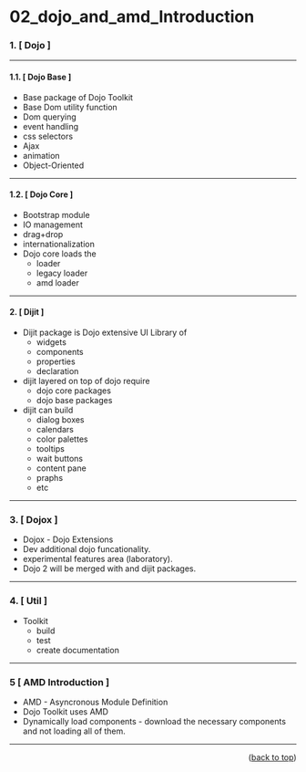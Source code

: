 
<a name="topage"></a>

# 02_dojo_and_amd_Introduction

### 1. [ Dojo ]

----

#### 1.1. [ Dojo Base ]
  * Base package of Dojo Toolkit
  * Base Dom utility function
  * Dom querying
  * event handling
  * css selectors
  * Ajax
  * animation
  * Object-Oriented

----

#### 1.2. [ Dojo Core ]
  * Bootstrap module
  * IO management
  * drag+drop
  * internationalization
  * Dojo core loads the
      * loader
      * legacy loader 
      * amd loader

----

#### 2. [ Dijit ]
  * Dijit package is Dojo extensive UI Library of
    * widgets
    * components
    * properties
    * declaration
  * dijit layered on top of dojo require
    *  dojo core packages
    *  dojo base packages
  * dijit can build
    * dialog boxes
    * calendars
    * color palettes
    * tooltips
    * wait buttons
    * content pane
    * praphs
    * etc

----

### 3. [ Dojox ]
  * Dojox - Dojo Extensions
  * Dev additional dojo funcationality.
  * experimental features area (laboratory).
  * Dojo 2 will be merged with and dijit packages.

----

### 4. [ Util ]
  * Toolkit
    * build
    * test
    * create documentation

----

### 5 [ AMD Introduction ]
  * AMD - Asyncronous Module Definition
  * Dojo Toolkit uses AMD
  * Dynamically load components - download the necessary components and not loading all of them.

-----

<p align="right">(<a href="#topage">back to top</a>)</p>
<br/>
<br/>
